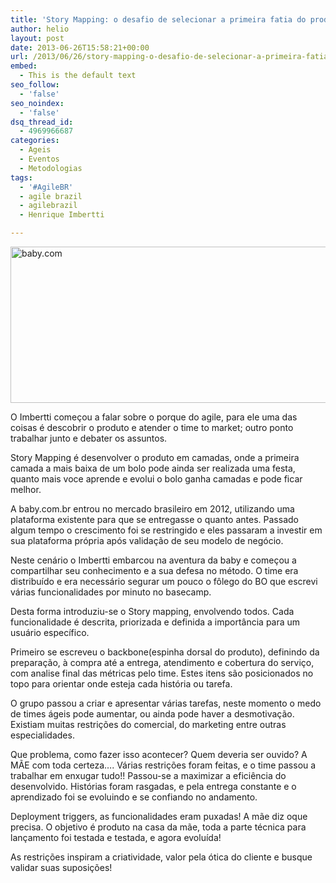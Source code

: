 ```yaml
---
title: 'Story Mapping: o desafio de selecionar a primeira fatia do produto'
author: helio
layout: post
date: 2013-06-26T15:58:21+00:00
url: /2013/06/26/story-mapping-o-desafio-de-selecionar-a-primeira-fatia-do-produto/
embed:
  - This is the default text
seo_follow:
  - 'false'
seo_noindex:
  - 'false'
dsq_thread_id:
  - 4969966687
categories:
  - Ageis
  - Eventos
  - Metodologias
tags:
  - '#AgileBR'
  - agile brazil
  - agilebrazil
  - Henrique Imbertti

---
```

[<img class="aligncenter size-full wp-image-746" alt="baby.com" src="http://www.helmed.net/blog/wp-content/uploads/2013/06/Screen-Shot-2013-06-26-at-12.58.58-PM.png" width="514" height="250" srcset="http://www.helmed.net/blog/wp-content/uploads/2013/06/Screen-Shot-2013-06-26-at-12.58.58-PM.png 514w, http://www.helmed.net/blog/wp-content/uploads/2013/06/Screen-Shot-2013-06-26-at-12.58.58-PM-300x145.png 300w" sizes="(max-width: 514px) 100vw, 514px" />][1]

O Imbertti começou a falar sobre o porque do agile, para ele uma das coisas é descobrir o produto e atender o time to market; outro ponto trabalhar junto e debater os assuntos.

Story Mapping é desenvolver o produto em camadas, onde a primeira camada a mais baixa de um bolo pode ainda ser realizada uma festa, quanto mais voce aprende e evolui o bolo ganha camadas e pode ficar melhor.

A baby.com.br entrou no mercado brasileiro em 2012, utilizando uma plataforma existente para que se entregasse o quanto antes. Passado algum tempo o crescimento foi se restringido e eles passaram a investir em sua plataforma própria após validação de seu modelo de negócio.

Neste cenário o Imbertti embarcou na aventura da baby e começou a compartilhar seu conhecimento e a sua defesa no método. O time era distribuído e era necessário segurar um pouco o fôlego do BO que escrevi várias funcionalidades por minuto no basecamp.

Desta forma introduziu-se o Story mapping, envolvendo todos. Cada funcionalidade é descrita, priorizada e definida a importância para um usuário específico.

Primeiro se escreveu o backbone(espinha dorsal do produto), definindo da preparação, à compra até a entrega, atendimento e cobertura do serviço, com analise final das métricas pelo time. Estes itens são posicionados no topo para orientar onde esteja cada história ou tarefa.

O grupo passou a criar e apresentar várias tarefas, neste momento o medo de times ágeis pode aumentar, ou ainda pode haver a desmotivação. Existiam muitas restrições do comercial, do marketing entre outras especialidades.

Que problema, como fazer isso acontecer? Quem deveria ser ouvido? A MÃE com toda certeza…. Várias restrições foram feitas, e o time passou a trabalhar em enxugar tudo!! Passou-se a maximizar a eficiência do desenvolvido. Histórias foram rasgadas, e pela entrega constante e o aprendizado foi se evoluindo e se confiando no andamento.

Deployment triggers, as funcionalidades eram puxadas! A mãe diz oque precisa. O objetivo é produto na casa da mãe, toda a parte técnica para lançamento foi testada e testada, e agora evoluída!

As restrições inspiram a criatividade, valor pela ótica do cliente e busque validar suas suposições!

 [1]: http://www.helmed.net/blog/wp-content/uploads/2013/06/Screen-Shot-2013-06-26-at-12.58.58-PM.png